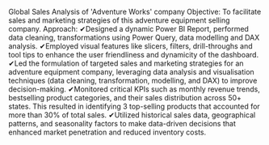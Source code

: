 Global Sales Analysis of 'Adventure Works' company
Objective:
To facilitate sales and marketing strategies of this adventure equipment selling company.
Approach:
✔Designed a dynamic Power BI Report, performed data cleaning, transformations using Power Query, 
     data modelling and DAX analysis. 
 ✔Employed visual features like slicers, filters, drill-throughs and tool tips to enhance the user 
      friendliness and dynamicity of the dashboard.
✔Led the formulation of targeted sales and marketing strategies for an adventure equipment 
     company, leveraging data analysis and visualisation techniques (data cleaning, transformation, 
     modelling, and DAX) to improve decision-making. 
✔Monitored critical KPIs such as monthly revenue trends, bestselling product categories, and their 
     sales distribution across 50+ states. This resulted in identifying 3 top-selling products that accounted 
     for more than 30% of total sales.
✔Utilized historical sales data, geographical patterns, and seasonality factors to make data-driven 
     decisions that enhanced market penetration and reduced inventory costs.
